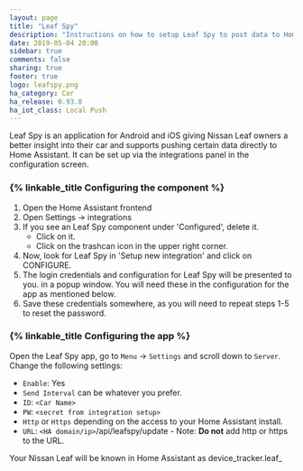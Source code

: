 ```yaml
---
layout: page
title: "Leaf Spy"
description: "Instructions on how to setup Leaf Spy to post data to Home Assistant."
date: 2019-05-04 20:00
sidebar: true
comments: false
sharing: true
footer: true
logo: leafspy.png
ha_category: Car
ha_release: 0.93.0
ha_iot_class: Local Push
---
```


Leaf Spy is an application for Android and iOS giving Nissan Leaf owners a better insight into their car and supports pushing certain data directly to Home Assistant. It can be set up via the integrations panel in the configuration screen.


### {% linkable_title Configuring the component %}

1. Open the Home Assistant frontend
2. Open Settings -> integrations
3. If you see an Leaf Spy component under 'Configured', delete it.
   - Click on it.
   - Click on the trashcan icon in the upper right corner.
4. Now, look for Leaf Spy in 'Setup new integration' and click on CONFIGURE.
5. The login credentials and configuration for Leaf Spy will be presented to you.
   in a popup window. You will need these in the configuration for the app as mentioned below.
6. Save these credentials somewhere, as you will need to repeat steps 1-5 to reset the password.

### {% linkable_title Configuring the app %}


Open the Leaf Spy app, go to `Menu` -> `Settings` and scroll down to `Server`. 
Change the following settings:
 - `Enable`: Yes
 - `Send Interval` can be whatever you prefer.
 - `ID`: `<Car Name>`
 - `PW`: `<secret from integration setup>`
 - `Http` or `Https` depending on the access to your Home Assistant install.
 - `URL`: `<HA domain/ip>`/api/leafspy/update - Note: **Do not** add http or https to the URL.

Your Nissan Leaf will be known in Home Assistant as device_tracker.leaf_<VIN number>
